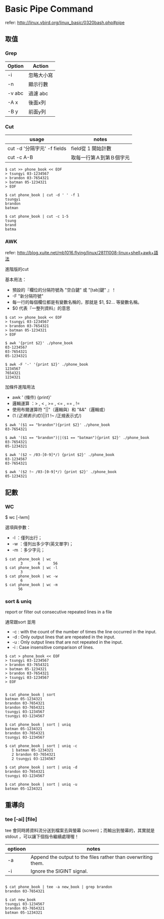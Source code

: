 # Basic Pipe Command

refer: http://linux.vbird.org/linux_basic/0320bash.php#pipe

## 取值

### Grep


| Option | Action   |
|--------|----------|
| -i     | 忽略大小寫|
| -n     | 顯示行數  |
| -v abc | 過濾 abc  |
| -A x   | 後面x列   |
| -B y   | 前面y列   |


### Cut


| usage                       | notes                |
|-----------------------------|----------------------|
| cut -d '分隔字元' -f fields  | field從 1 開始計數     |
| cut -c A-B                  | 取每一行第Ａ到第Ｂ個字元 |
 

```
$ cat >> phone_book << EOF
> tsungyi 03-1234567
> brandon 03-7654321
> batman 05-1234321
> EOF

$ cat phone_book | cut -d ' ' -f 1
tsungyi
brandon
batman

$ cat phone_book | cut -c 1-5
tsung
brand
batma

```


### AWK

refer: http://blog.xuite.net/mb1016.flying/linux/28111008-linux+shell+awk+語法

進階版的cut

基本用法：

- 預設的『欄位的分隔符號為 "空白鍵" 或 "[tab]鍵" 』！
- -F "新分隔符號"
- 每一行的每個欄位都是有變數名稱的，那就是 $1, $2... 等變數名稱。
- $0 代表『一整列資料』的意思



```
$ cat >> phone_book << EOF
> tsungyi 03-1234567
> brandon 03-7654321
> batman 05-1234321
> EOF

$ awk '{print $2}' ./phone_book 
03-1234567
03-7654321
05-1234321

$ awk -F '-' '{print $2}' ./phone_book 
1234567
7654321
1234321

```


加條件進階用法

- awk ' (條件) {print}'
- 邏輯運算 ：> , < , >= , <= , == , !=
- 使用布爾運算符 "||"（邏輯與）和 "&&"（邏輯或）
- ($1 ~ /正規表示式/) || ($1 !~ /正規表示式/)

```
$ awk '($1 == "brandon"){print $2}' ./phone_book 
03-7654321

$ awk '($1 == "brandon")||($1 == "batman"){print $2}' ./phone_book 
03-7654321
05-1234321

$ awk '($2 ~ /03-[0-9]*/) {print $2}' ./phone_book 
03-1234567
03-7654321

$ awk '($2 !~ /03-[0-9]*/) {print $2}' ./phone_book 
05-1234321

```

## 記數


### WC
 
$ wc [-lwm]

選項與參數：

- -l  ：僅列出行；
- -w  ：僅列出多少字(英文單字)；
- -m  ：多少字元；


```
$ cat phone_book | wc
       3       6      56
$ cat phone_book | wc -l
       3
$ cat phone_book | wc -w
       6
$ cat phone_book | wc -m
      56
```



### sort & uniq 

report or filter out consecutive repeated lines in a file

通常跟sort 並用

- -c : with the count of the number of times the line occurred in the input.
- -d : Only output lines that are repeated in the input.
- -u : Only output lines that are not repeated in the input.
- -i : Case insensitive comparison of lines.



```
$ cat > phone_book << EOF
> tsungyi 03-1234567
> brandon 03-7654321
> batman 05-1234321
> brandon 03-7654321
> tsungyi 03-1234567
> EOF


$ cat phone_book | sort
batman 05-1234321
brandon 03-7654321
brandon 03-7654321
tsungyi 03-1234567
tsungyi 03-1234567

$ cat phone_book | sort | uniq
batman 05-1234321
brandon 03-7654321
tsungyi 03-1234567

$ cat phone_book | sort | uniq -c
   1 batman 05-1234321
   2 brandon 03-7654321
   2 tsungyi 03-1234567

$ cat phone_book | sort | uniq -d
brandon 03-7654321
tsungyi 03-1234567

$ cat phone_book | sort | uniq -u
batman 05-1234321

```


## 重導向

### tee [-ai] [file]

tee 會同時將資料流分送到檔案去與螢幕 (screen)；而輸出到螢幕的，其實就是 stdout ，可以讓下個指令繼續處理喔！

| optioon | notes |
| ------- | ------|
| -a      | Append the output to the files rather than overwriting them. |
| -i      | Ignore the SIGINT signal. |


```

$ cat phone_book | tee -a new_book | grep brandon
brandon 03-7654321

$ cat new_book 
tsungyi 03-1234567
brandon 03-7654321
batman 05-1234321


```
